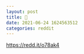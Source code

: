 ```yaml
--- 
layout: post 
title: 🤣 
date: 2021-06-24 1624563512 
categories: reddit 
--- 
```

https://redd.it/o78ak4